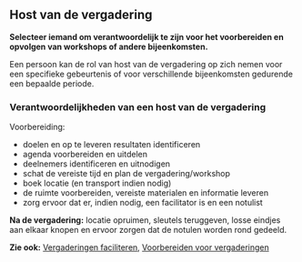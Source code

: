 ## Host van de vergadering

**Selecteer iemand om verantwoordelijk te zijn voor het voorbereiden en opvolgen van workshops of andere bijeenkomsten.**

Een persoon kan de rol van host van de vergadering op zich nemen voor een specifieke gebeurtenis of voor verschillende bijeenkomsten gedurende een bepaalde periode.

### Verantwoordelijkheden van een host van de vergadering

Voorbereiding:

- doelen en op te leveren resultaten identificeren
- agenda voorbereiden en uitdelen
- deelnemers identificeren en uitnodigen
- schat de vereiste tijd en plan de vergadering/workshop
- boek locatie (en transport indien nodig)
- de ruimte voorbereiden, vereiste materialen en informatie leveren
- zorg ervoor dat er, indien nodig, een facilitator is en een notulist

**Na de vergadering:** locatie opruimen, sleutels teruggeven, losse eindjes aan elkaar knopen en ervoor zorgen dat de notulen worden rond gedeeld.

**Zie ook:** [Vergaderingen faciliteren](section:facilitate-meetings), [Voorbereiden voor vergaderingen](section:prepare-for-meetings)